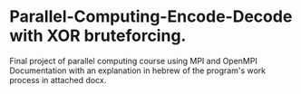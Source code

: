 # Parallel-Computing-Encode-Decode with XOR bruteforcing.

Final project of parallel computing course using MPI and OpenMPI
Documentation with an explanation in hebrew of the program's work process in attached docx.
